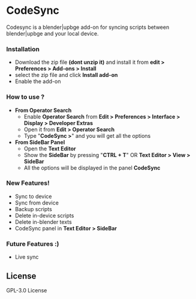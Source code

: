 # CodeSync

 Codesync is a blender|upbge add-on for syncing scripts between blender|upbge and your local device.
 
### Installation 
  -  Download the zip file **(dont unzip it)** and install it from **edit > Preferences > Add-ons > Install** 
  -  select the zip file and click **Install add-on**
  -  Enable the add-on

### How to use ?
  - **From Operator Search**
    - Enable **Operator Search** from **Edit > Preferences > Interface > Display > Developer Extras**
     - Open it from **Edit > Operator Search** 
     - Type "**CodeSync >**" and you will get all the options
  - **From SideBar Panel**
     - Open the **Text Editor**
     - Show the **SideBar** by pressing "**CTRL + T**" OR **Text Editor > View > SideBar**
     - All the options will be displayed in the panel **CodeSync**

### New Features!

  - Sync to device
  - Sync from device
  - Backup scripts
  - Delete in-device scripts
  - Delete in-blender texts
  - CodeSync panel in **Text Editor > SideBar**

### Future Features :)
  - Live sync

License
----

GPL-3.0 License
